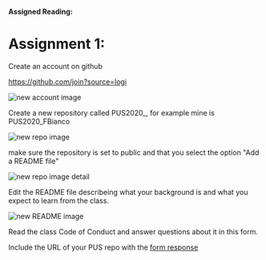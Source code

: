 **Assigned Reading:**



# Assignment 1:
Create an account on github

https://github.com/join?source=logi

![new account image](https://github.com/fedhere/PUS2020_FBianco/blob/master/HW1/Screen%20Shot%202020-08-30%20at%207.08.59%20PM.png)

Create a new repository called PUS2020_<Firstinitial><Lastname>, for example mine is PUS2020_FBianco

![new repo image](https://github.com/fedhere/PUS2020_FBianco/blob/master/HW1/Screen%20Shot%202020-08-30%20at%207.16.41%20PM.png)


make sure the repository is set to public and that you select the option "Add a README file"

![new repo image detail](https://github.com/fedhere/PUS2020_FBianco/blob/master/HW1/Screen%20Shot%202020-08-30%20at%207.18.00%20PM")

Edit the README file describeing what your background is and what you expect to learn from the class.


![new README image](https://github.com/fedhere/PUS2020_FBianco/blob/master/HW1/Screen%20Shot%202020-08-30%20at%207.26.12%20PM.png")

Read the class Code of Conduct and answer questions about it in this form.

Include the URL of your PUS repo with the [form response](https://forms.gle/W6QjYjLGWp7nF7w37)

